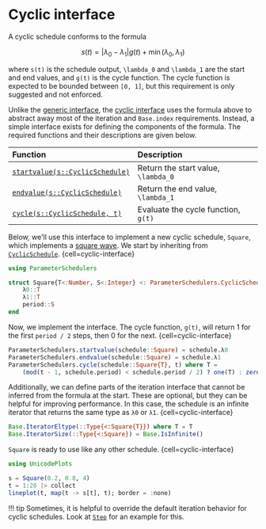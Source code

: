 # Cyclic interface

A cyclic schedule conforms to the formula
```math
s(t) = |\lambda_0 - \lambda_1| g(t) + \min (\lambda_0, \lambda_1)
```
where ``s(t)`` is the schedule output, ``\lambda_0`` and ``\lambda_1`` are the start and end values, and ``g(t)`` is the cycle function. The cycle function is expected to be bounded between ``[0, 1]``, but this requirement is only suggested and not enforced.

Unlike the [generic interface](#), the [cyclic interface](# "`CyclicSchedule`") uses the formula above to abstract away most of the iteration and `Base.index` requirements. Instead, a simple interface exists for defining the components of the formula. The required functions and their descriptions are given below.

| Function                                            | Description                           |
|:----------------------------------------------------|:--------------------------------------|
| [`startvalue(s::CyclicSchedule)`](# "`startvalue`") | Return the start value, ``\lambda_0`` |
| [`endvalue(s::CyclicSchedule)`](# "`endvalue`")     | Return the end value, ``\lambda_1``   |
| [`cycle(s::CyclicSchedule, t)`](# "`cycle`")        | Evaluate the cycle function, ``g(t)`` |

Below, we'll use this interface to implement a new cyclic schedule, `Square`, which implements a [square wave](https://en.wikipedia.org/wiki/Square_wave). We start by inheriting from [`CyclicSchedule`](#).
{cell=cyclic-interface}
```julia
using ParameterSchedulers

struct Square{T<:Number, S<:Integer} <: ParameterSchedulers.CyclicSchedule
    λ0::T
    λ1::T
    period::S
end
```

Now, we implement the interface. The cycle function, ``g(t)``, will return 1 for the first `period / 2` steps, then 0 for the next.
{cell=cyclic-interface}
```julia
ParameterSchedulers.startvalue(schedule::Square) = schedule.λ0
ParameterSchedulers.endvalue(schedule::Square) = schedule.λ1
ParameterSchedulers.cycle(schedule::Square{T}, t) where T =
    (mod(t - 1, schedule.period) < schedule.period / 2) ? one(T) : zero(T)
```

Additionally, we can define parts of the iteration interface that cannot be inferred from the formula at the start. These are optional, but they can be helpful for improving performance. In this case, the schedule is an infinite iterator that returns the same type as `λ0` or `λ1`.
{cell=cyclic-interface}
```julia
Base.IteratorEltype(::Type{<:Square{T}}) where T = T
Base.IteratorSize(::Type{<:Square}) = Base.IsInfinite()
```

`Square` is ready to use like any other schedule.
{cell=cyclic-interface}
```julia
using UnicodePlots

s = Square(0.2, 0.8, 4)
t = 1:20 |> collect
lineplot(t, map(t -> s[t], t); border = :none)
```

!!! tip
    Sometimes, it is helpful to override the default iteration behavior for cyclic schedules. Look at [`Step`](#) for an example for this.